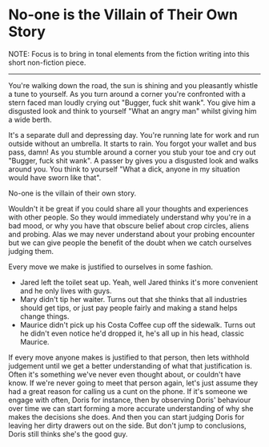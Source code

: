 # No-one is the Villain of Their Own Story

NOTE: Focus is to bring in tonal elements from the fiction writing into this short non-fiction piece.

---

You're walking down the road, the sun is shining and you pleasantly whistle a tune to yourself. As you turn around a corner you're confronted with a stern faced man loudly crying out "Bugger, fuck shit wank". You give him a disgusted look and think to yourself "What an angry man" whilst giving him a wide berth.

It's a separate dull and depressing day. You're running late for work and run outside without an umbrella. It starts to rain. You forgot your wallet and bus pass, damn! As you stumble around a corner you stub your toe and cry out "Bugger, fuck shit wank". A passer by gives you a disgusted look and walks around you. You think to yourself "What a dick, anyone in my situation would have sworn like that".

No-one is the villain of their own story.

Wouldn't it be great if you could share all your thoughts and experiences with other people. So they would immediately understand why you're in a bad mood, or why you have that obscure belief about crop circles, aliens and probing. Alas we may never understand about your probing encounter but we can give people the benefit of the doubt when we catch ourselves judging them.

Every move we make is justified to ourselves in some fashion.

- Jared left the toilet seat up. Yeah, well Jared thinks it's more convenient and he only lives with guys.
- Mary didn't tip her waiter. Turns out that she thinks that all industries should get tips, or just pay people fairly and making a stand helps change things.
- Maurice didn't pick up his Costa Coffee cup off the sidewalk. Turns out he didn't even notice he'd dropped it, he's all up in his head, classic Maurice.

If every move anyone makes is justified to that person, then lets withhold judgement until we get a better understanding of what that justification is. Often it's something we've never even thought about, or couldn't have know. If we're never going to meet that person again, let's just assume they had a great reason for calling us a cunt on the phone. If it's someone we engage with often, Doris for instance, then by observing Doris' behaviour over time we can start forming a more accurate understanding of why she makes the decisions she does. And then you can start judging Doris for leaving her dirty drawers out on the side. But don't jump to conclusions, Doris still thinks she's the good guy.
